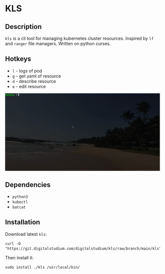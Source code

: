 # KLS
## Description
`kls` is a cli tool for managing kubernetes cluster resources. Inspired by `lf` and `ranger` file managers. Written on python curses.
## Hotkeys
- `l` - logs of pod
- `g` - get yaml of resource
- `d` - describe resource
- `e` - edit resource

![kls in action](./images/kls.gif)
## Dependencies
- `python3`
- `kubectl`
- `batcat`
## Installation
Download latest `kls`:
```
curl -O "https://git.digitalstudium.com/digitalstudium/kls/raw/branch/main/kls"
```
Then install it:
```
sudo install ./kls /usr/local/bin/
```

